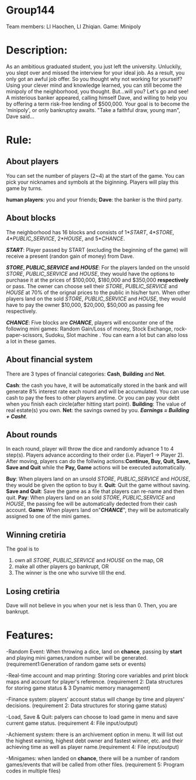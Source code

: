 # Group144
Team members: LI Haochen, LI Zhiqian.
Game: Minipoly

# Description: 
As an ambitious graduated student, you just left the university. Unluckily, you slept over and missed the interview for your ideal job. As a result, you only got an awful job offer. So you thought why not working for yourself? Using your clever mind and knowledge learned, you can still become the minipoly of the neighborhood, you thought. But...will you? Let's go and see! A misterious banker appeared, calling himself Dave, and willing to help you by offering a term risk-free lending of $500,000. Your goal is to become the 'minipoly', or only bankruptcy awaits. "Take a faithful draw, young man", Dave said...      

# Rule:
## About players
You can set the number of players (2~4) at the start of the game. You can pick your nicknames and symbols at the biginning. Players will play this game by turns.

**human players**: you and your friends;
**Dave**: the banker is the third party. 

## About blocks
The neighborhood has 16 blocks and consists of 1*_START_, 4*_STORE_, 4*_PUBLIC_SERVICE_, 2*_HOUSE_, and 5*_CHANCE_. 

**_START_**: Player passed by START (excluding the beginning of the game) will receive a present (randon gain of money) from Dave.

**_STORE_, _PUBLIC_SERVICE_ and _HOUSE_**: 
For the players landed on the unsold _STORE_, _PUBLIC_SERVICE_ and _HOUSE_, they would have the options to purchase it at the prices of $100,000, $180,000 and $350,000 **respectively** or pass. The owner can choose sell their _STORE_, _PUBLIC_SERVICE_ and _HOUSE_ at 70% of the orignal prices to the public in his/her turn.
When other players land on the sold _STORE_, _PUBLIC_SERVICE_ and _HOUSE_, they would have to pay the owner $10,000, $20,000, $50,000 as passing fee respectively.


**_CHANCE_**: Five blocks are **_CHANCE_**, players will encounter one of the following mini games: Random Gain/Loss of money, Stock Exchange, rock-paper-scissors, Sudoku, Slot machine . You can earn a lot but can also loss a lot in these games.


## About financial system
There are 3 types of financial categories: **Cash**, **Building** and **Net**.

**Cash**: the cash you have, it will be automatically stored in the bank and will generate 8% interest rate each round and will be accumulated. You can use cash to pay the fees to other players anytime. Or you can pay your debt when you finish each circle(after hitting start point). 
**Building**: The value of real estate(s) you own.
**Net**: the savings owned by you. ***Earnings = Building + Casht***.

## About rounds
In each round, player will throw the dice and randomly advance 1 to 4 step(s). Players advance according to their order (i.e. Player1 -> Player 2). After moving, players can do the follwing actions:**Continue, Buy, Quit, Save, Save and Quit** while the **Pay, Game** actions will be executed automatically. 

**Buy**: When players land on an unsold _STORE_, _PUBLIC_SERVICE_ and _HOUSE_, they would be given the option to buy it.
**Quit**: Quit the game without saving.
**Save and Quit**: Save the game as a file that players can re-name and then quit.
**Pay**: When players land on an sold _STORE_, _PUBLIC_SERVICE_ and _HOUSE_, the passing fee will be automatically dedected from their cash account.
**Game**: When players land on"**_CHANCE_**", they will be automatically assigned to one of the mini games.

## Winning cretiria 
The goal is to 
1. own all _STORE_, _PUBLIC_SERVICE_ and _HOUSE_ on the map, OR
2. make all other players go bankrupt, OR
3. The winner is the one who survive till the end.
## Losing cretiria
Dave will not believe in you when your net is less than 0. Then, you are bankrupt.

# Features:
-Random Event: When throwing a dice, land on **chance**, passing by **start** and playing mini games,random number will be generated.(requirement1:Generation of random game sets or events)

-Real-time account and map printing: Storing core variables and print block maps and account for player's reference. (requirement 2: Data structures for storing game status & 3 Dynamic memory management)

-Finance system: players' account status will change by time and players' decisions. (requirement 2: Data structures for storing game status)

-Load, Save & Quit: palyers can choose to load game in menu and save current game status. (requirement 4: File input/output)

-Achiement system: there is an archivement option in menu. It will list out the highest earning, highest debt owner and fastest winner, etc. and their achieving time as well as player name.(requirement 4: File input/output)

-Minigames: when landed on **chance**, there will be a number of random games/events that will be called from other files. (requirement 5: Program codes in multiple files)
